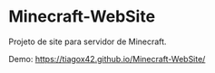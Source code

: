 # Minecraft-WebSite
 Projeto de site para servidor de Minecraft.


Demo: https://tiagox42.github.io/Minecraft-WebSite/
